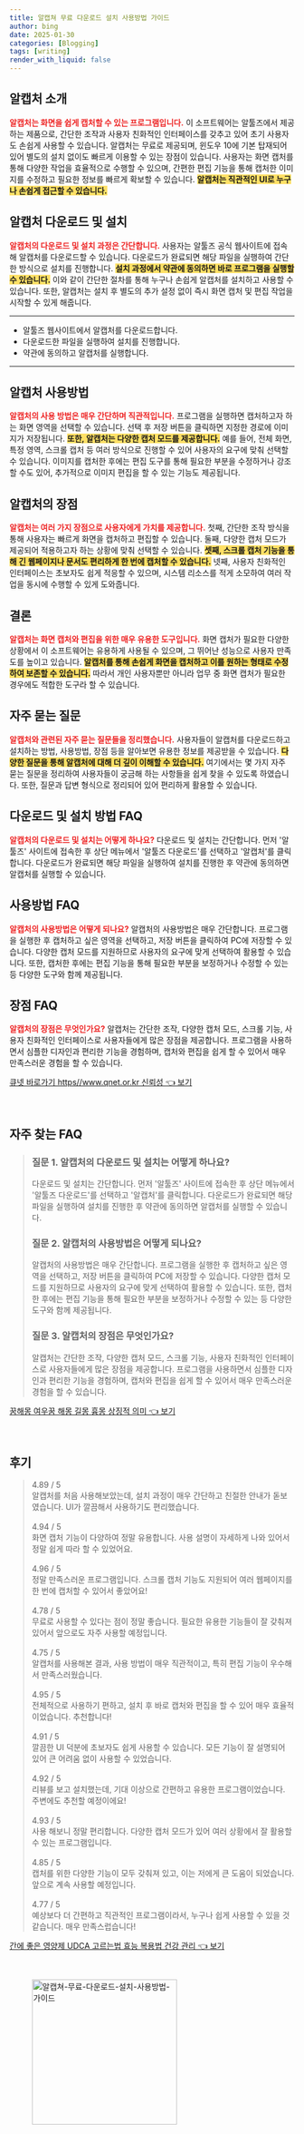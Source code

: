 ```yaml
---
title: 알캡쳐 무료 다운로드 설치 사용방법 가이드
author: bing
date: 2025-01-30
categories: [Blogging]
tags: [writing]
render_with_liquid: false
---
```



<h2 id='알캡처_소개'>알캡처 소개</h2>

<p><b><span style="color: #ee2323;">알캡처는 화면을 쉽게 캡처할 수 있는 프로그램입니다.</span></b> 이 소프트웨어는 알툴즈에서 제공하는 제품으로, 간단한 조작과 사용자 친화적인 인터페이스를 갖추고 있어 초기 사용자도 손쉽게 사용할 수 있습니다. 알캡처는 무료로 제공되며, 윈도우 10에 기본 탑재되어 있어 별도의 설치 없이도 빠르게 이용할 수 있는 장점이 있습니다. 사용자는 화면 캡처를 통해 다양한 작업을 효율적으로 수행할 수 있으며, 간편한 편집 기능을 통해 캡처한 이미지를 수정하고 필요한 정보를 빠르게 확보할 수 있습니다. <b><span style="background-color: #ffe066;">알캡처는 직관적인 UI로 누구나 손쉽게 접근할 수 있습니다.</span></b></p>

<h2 id='알캡처_다운로드_및_설치'>알캡처 다운로드 및 설치</h2>

<p><b><span style="color: #ee2323;">알캡처의 다운로드 및 설치 과정은 간단합니다.</span></b> 사용자는 알툴즈 공식 웹사이트에 접속해 알캡처를 다운로드할 수 있습니다. 다운로드가 완료되면 해당 파일을 실행하여 간단한 방식으로 설치를 진행합니다. <b><span style="background-color: #ffe066;">설치 과정에서 약관에 동의하면 바로 프로그램을 실행할 수 있습니다.</span></b> 이와 같이 간단한 절차를 통해 누구나 손쉽게 알캡처를 설치하고 사용할 수 있습니다. 또한, 알캡처는 설치 후 별도의 추가 설정 없이 즉시 화면 캡처 및 편집 작업을 시작할 수 있게 해줍니다.</p>

<hr />

<ul>
    <li>알툴즈 웹사이트에서 알캡처를 다운로드합니다.</li>
    <li>다운로드한 파일을 실행하여 설치를 진행합니다.</li>
    <li>약관에 동의하고 알캡처를 실행합니다.</li>
</ul>

<hr />

<h2 id='알캡처_사용방법'>알캡처 사용방법</h2>

<p><b><span style="color: #ee2323;">알캡처의 사용 방법은 매우 간단하며 직관적입니다.</span></b> 프로그램을 실행하면 캡처하고자 하는 화면 영역을 선택할 수 있습니다. 선택 후 저장 버튼을 클릭하면 지정한 경로에 이미지가 저장됩니다. <b><span style="background-color: #ffe066;">또한, 알캡처는 다양한 캡처 모드를 제공합니다.</span></b> 예를 들어, 전체 화면, 특정 영역, 스크롤 캡처 등 여러 방식으로 진행할 수 있어 사용자의 요구에 맞춰 선택할 수 있습니다. 이미지를 캡처한 후에는 편집 도구를 통해 필요한 부분을 수정하거나 강조할 수도 있어, 추가적으로 이미지 편집을 할 수 있는 기능도 제공됩니다.</p>

<h2 id='알캡처_장점'>알캡처의 장점</h2>

<p><b><span style="color: #ee2323;">알캡처는 여러 가지 장점으로 사용자에게 가치를 제공합니다.</span></b> 첫째, 간단한 조작 방식을 통해 사용자는 빠르게 화면을 캡처하고 편집할 수 있습니다. 둘째, 다양한 캡처 모드가 제공되어 적용하고자 하는 상황에 맞춰 선택할 수 있습니다. <b><span style="background-color: #ffe066;">셋째, 스크롤 캡처 기능을 통해 긴 웹페이지나 문서도 편리하게 한 번에 캡처할 수 있습니다.</span></b> 넷째, 사용자 친화적인 인터페이스는 초보자도 쉽게 적응할 수 있으며, 시스템 리소스를 적게 소모하여 여러 작업을 동시에 수행할 수 있게 도와줍니다.</p>

<h2 id='알캡처_결론'>결론</h2>

<p><b><span style="color: #ee2323;">알캡처는 화면 캡처와 편집을 위한 매우 유용한 도구입니다.</span></b> 화면 캡처가 필요한 다양한 상황에서 이 소프트웨어는 유용하게 사용될 수 있으며, 그 뛰어난 성능으로 사용자 만족도를 높이고 있습니다. <b><span style="background-color: #ffe066;">알캡처를 통해 손쉽게 화면을 캡처하고 이를 원하는 형태로 수정하여 보존할 수 있습니다.</span></b> 따라서 개인 사용자뿐만 아니라 업무 중 화면 캡처가 필요한 경우에도 적합한 도구라 할 수 있습니다.</p>

<h2 id='자주_묻는_질문'>자주 묻는 질문</h2>

<p><b><span style="color: #ee2323;">알캡처와 관련된 자주 묻는 질문들을 정리했습니다.</span></b> 사용자들이 알캡처를 다운로드하고 설치하는 방법, 사용방법, 장점 등을 알아보면 유용한 정보를 제공받을 수 있습니다. <b><span style="background-color: #ffe066;">다양한 질문을 통해 알캡처에 대해 더 깊이 이해할 수 있습니다.</span></b> 여기에서는 몇 가지 자주 묻는 질문을 정리하여 사용자들이 궁금해 하는 사항들을 쉽게 찾을 수 있도록 하였습니다. 또한, 질문과 답변 형식으로 정리되어 있어 편리하게 활용할 수 있습니다.</p>

<h2 id='알캡처_다운로드_및_설치_FAQ'>다운로드 및 설치 방법 FAQ</h2>

<p><b><span style="color: #ee2323;">알캡처의 다운로드 및 설치는 어떻게 하나요?</span></b> 다운로드 및 설치는 간단합니다. 먼저 '알툴즈' 사이트에 접속한 후 상단 메뉴에서 '알툴즈 다운로드'를 선택하고 '알캡처'를 클릭합니다. 다운로드가 완료되면 해당 파일을 실행하여 설치를 진행한 후 약관에 동의하면 알캡처를 실행할 수 있습니다.</p>

<h2 id='알캡처_사용방법_FAQ'>사용방법 FAQ</h2>

<p><b><span style="color: #ee2323;">알캡처의 사용방법은 어떻게 되나요?</span></b> 알캡처의 사용방법은 매우 간단합니다. 프로그램을 실행한 후 캡처하고 싶은 영역을 선택하고, 저장 버튼을 클릭하여 PC에 저장할 수 있습니다. 다양한 캡처 모드를 지원하므로 사용자의 요구에 맞게 선택하여 활용할 수 있습니다. 또한, 캡처한 후에는 편집 기능을 통해 필요한 부분을 보정하거나 수정할 수 있는 등 다양한 도구와 함께 제공됩니다.</p>

<h2 id='알캡처_장점_FAQ'>장점 FAQ</h2>

<p><b><span style="color: #ee2323;">알캡처의 장점은 무엇인가요?</span></b> 알캡처는 간단한 조작, 다양한 캡처 모드, 스크롤 기능, 사용자 친화적인 인터페이스로 사용자들에게 많은 장점을 제공합니다. 프로그램을 사용하면서 심플한 디자인과 편리한 기능을 경험하며, 캡처와 편집을 쉽게 할 수 있어서 매우 만족스러운 경험을 할 수 있습니다.</p>


<p><a class="click-button" title="큐넷 바로가기 https//www.qnet.or.kr 신뢰성" href="https://blackassets.github.io/posts/%ED%81%90%EB%84%B7-%EB%B0%94%EB%A1%9C%EA%B0%80%EA%B8%B0-httpswww.qnet.or.kr-%EC%8B%A0%EB%A2%B0%EC%84%B1/" rel="dofollow">큐넷 바로가기 https//www.qnet.or.kr 신뢰성 👈 보기</a></p><br>
<h2 id='자주_찾는_FAQ'>자주 찾는 FAQ</h2>
<div itemscope="" itemtype="https://schema.org/FAQPage"> 
<blockquote> 
<div itemscope="" itemprop="mainEntity" itemtype="https://schema.org/Question"> 
<h3 itemprop="name">질문 1. 알캡처의 다운로드 및 설치는 어떻게 하나요?</h3> 
<div itemscope="" itemprop="acceptedAnswer" itemtype="https://schema.org/Answer"> 
<span itemprop="text"> 
<p>다운로드 및 설치는 간단합니다. 먼저 '알툴즈' 사이트에 접속한 후 상단 메뉴에서 '알툴즈 다운로드'를 선택하고 '알캡처'를 클릭합니다. 다운로드가 완료되면 해당 파일을 실행하여 설치를 진행한 후 약관에 동의하면 알캡처를 실행할 수 있습니다.</p> 
</span> 
</div> 
</div>

<div itemscope="" itemprop="mainEntity" itemtype="https://schema.org/Question"> 
<h3 itemprop="name">질문 2. 알캡처의 사용방법은 어떻게 되나요?</h3> 
<div itemscope="" itemprop="acceptedAnswer" itemtype="https://schema.org/Answer"> 
<span itemprop="text"> 
<p>알캡처의 사용방법은 매우 간단합니다. 프로그램을 실행한 후 캡처하고 싶은 영역을 선택하고, 저장 버튼을 클릭하여 PC에 저장할 수 있습니다. 다양한 캡처 모드를 지원하므로 사용자의 요구에 맞게 선택하여 활용할 수 있습니다. 또한, 캡처한 후에는 편집 기능을 통해 필요한 부분을 보정하거나 수정할 수 있는 등 다양한 도구와 함께 제공됩니다.</p> 
</span> 
</div> 
</div>

<div itemscope="" itemprop="mainEntity" itemtype="https://schema.org/Question"> 
<h3 itemprop="name">질문 3. 알캡처의 장점은 무엇인가요?</h3> 
<div itemscope="" itemprop="acceptedAnswer" itemtype="https://schema.org/Answer"> 
<span itemprop="text"> 
<p>알캡처는 간단한 조작, 다양한 캡처 모드, 스크롤 기능, 사용자 친화적인 인터페이스로 사용자들에게 많은 장점을 제공합니다. 프로그램을 사용하면서 심플한 디자인과 편리한 기능을 경험하며, 캡처와 편집을 쉽게 할 수 있어서 매우 만족스러운 경험을 할 수 있습니다.</p> 
</span> 
</div> 
</div>
</blockquote> 
</div>
<p><a class="click-button" title="꿈해몽 여우꿈 해몽 길몽 흉몽 상징적 의미" href="https://blackassets.github.io/posts/%EA%BF%88%ED%95%B4%EB%AA%BD-%EC%97%AC%EC%9A%B0%EA%BF%88-%ED%95%B4%EB%AA%BD-%EA%B8%B8%EB%AA%BD-%ED%9D%89%EB%AA%BD-%EC%83%81%EC%A7%95%EC%A0%81-%EC%9D%98%EB%AF%B8/" rel="dofollow">꿈해몽 여우꿈 해몽 길몽 흉몽 상징적 의미 👈 보기</a></p><br>
<h2 id='후기'>후기</h2>
<div itemscope itemtype="https://schema.org/Product">
  <blockquote>
  <div itemprop="review" itemscope itemtype="https://schema.org/Review">
      <div itemprop="reviewRating" itemscope itemtype="https://schema.org/Rating"> <span itemprop="ratingValue">4.89</span> / <span itemprop="bestRating">5</span> </div>
      <span itemprop="reviewBody">알캡처를 처음 사용해보았는데, 설치 과정이 매우 간단하고 친절한 안내가 돋보였습니다. UI가 깔끔해서 사용하기도 편리했습니다.</span>
  </div>
  <br>
  <div itemprop="review" itemscope itemtype="https://schema.org/Review">
      <div itemprop="reviewRating" itemscope itemtype="https://schema.org/Rating"> <span itemprop="ratingValue">4.94</span> / <span itemprop="bestRating">5</span> </div>
      <span itemprop="reviewBody">화면 캡처 기능이 다양하여 정말 유용합니다. 사용 설명이 자세하게 나와 있어서 정말 쉽게 따라 할 수 있었어요.</span>
  </div>
  <br>
  <div itemprop="review" itemscope itemtype="https://schema.org/Review">
      <div itemprop="reviewRating" itemscope itemtype="https://schema.org/Rating"> <span itemprop="ratingValue">4.96</span> / <span itemprop="bestRating">5</span> </div>
      <span itemprop="reviewBody">정말 만족스러운 프로그램입니다. 스크롤 캡처 기능도 지원되어 여러 웹페이지를 한 번에 캡처할 수 있어서 좋았어요!</span>
  </div>
  <br>
  <div itemprop="review" itemscope itemtype="https://schema.org/Review">
      <div itemprop="reviewRating" itemscope itemtype="https://schema.org/Rating"> <span itemprop="ratingValue">4.78</span> / <span itemprop="bestRating">5</span> </div>
      <span itemprop="reviewBody">무료로 사용할 수 있다는 점이 정말 좋습니다. 필요한 유용한 기능들이 잘 갖춰져 있어서 앞으로도 자주 사용할 예정입니다.</span>
  </div>
  <br>
  <div itemprop="review" itemscope itemtype="https://schema.org/Review">
      <div itemprop="reviewRating" itemscope itemtype="https://schema.org/Rating"> <span itemprop="ratingValue">4.75</span> / <span itemprop="bestRating">5</span> </div>
      <span itemprop="reviewBody">알캡처를 사용해본 결과, 사용 방법이 매우 직관적이고, 특히 편집 기능이 우수해서 만족스러웠습니다.</span>
  </div>
  <br>
  <div itemprop="review" itemscope itemtype="https://schema.org/Review">
      <div itemprop="reviewRating" itemscope itemtype="https://schema.org/Rating"> <span itemprop="ratingValue">4.95</span> / <span itemprop="bestRating">5</span> </div>
      <span itemprop="reviewBody">전체적으로 사용하기 편하고, 설치 후 바로 캡처와 편집을 할 수 있어 매우 효율적이었습니다. 추천합니다!</span>
  </div>
  <br>
  <div itemprop="review" itemscope itemtype="https://schema.org/Review">
      <div itemprop="reviewRating" itemscope itemtype="https://schema.org/Rating"> <span itemprop="ratingValue">4.91</span> / <span itemprop="bestRating">5</span> </div>
      <span itemprop="reviewBody">깔끔한 UI 덕분에 초보자도 쉽게 사용할 수 있습니다. 모든 기능이 잘 설명되어 있어 큰 어려움 없이 사용할 수 있었습니다.</span>
  </div>
  <br>
  <div itemprop="review" itemscope itemtype="https://schema.org/Review">
      <div itemprop="reviewRating" itemscope itemtype="https://schema.org/Rating"> <span itemprop="ratingValue">4.92</span> / <span itemprop="bestRating">5</span> </div>
      <span itemprop="reviewBody">리뷰를 보고 설치했는데, 기대 이상으로 간편하고 유용한 프로그램이었습니다. 주변에도 추천할 예정이에요!</span>
  </div>
  <br>
  <div itemprop="review" itemscope itemtype="https://schema.org/Review">
      <div itemprop="reviewRating" itemscope itemtype="https://schema.org/Rating"> <span itemprop="ratingValue">4.93</span> / <span itemprop="bestRating">5</span> </div>
      <span itemprop="reviewBody">사용 해보니 정말 편리합니다. 다양한 캡처 모드가 있어 여러 상황에서 잘 활용할 수 있는 프로그램입니다.</span>
  </div>
  <br>
  <div itemprop="review" itemscope itemtype="https://schema.org/Review">
      <div itemprop="reviewRating" itemscope itemtype="https://schema.org/Rating"> <span itemprop="ratingValue">4.85</span> / <span itemprop="bestRating">5</span> </div>
      <span itemprop="reviewBody">캡처를 위한 다양한 기능이 모두 갖춰져 있고, 이는 저에게 큰 도움이 되었습니다. 앞으로 계속 사용할 예정입니다.</span>
  </div>
  <br>
  <div itemprop="review" itemscope itemtype="https://schema.org/Review">
      <div itemprop="reviewRating" itemscope itemtype="https://schema.org/Rating"> <span itemprop="ratingValue">4.77</span> / <span itemprop="bestRating">5</span> </div>
      <span itemprop="reviewBody">예상보다 더 간편하고 직관적인 프로그램이라서, 누구나 쉽게 사용할 수 있을 것 같습니다. 매우 만족스럽습니다!</span>
  </div>
  </blockquote>
</div>
<p><a class="click-button" title="간에 좋은 영양제 UDCA 고르는법 효능 복용법 건강 관리" href="https://blackassets.github.io/posts/%EA%B0%84%EC%97%90-%EC%A2%8B%EC%9D%80-%EC%98%81%EC%96%91%EC%A0%9C-UDCA-%EA%B3%A0%EB%A5%B4%EB%8A%94%EB%B2%95-%ED%9A%A8%EB%8A%A5-%EB%B3%B5%EC%9A%A9%EB%B2%95-%EA%B1%B4%EA%B0%95-%EA%B4%80%EB%A6%AC/" rel="dofollow">간에 좋은 영양제 UDCA 고르는법 효능 복용법 건강 관리 👈 보기</a></p><br>
<figure class="image"><img src="https://blackassets.github.io/assets/img/thumbnail/알캡쳐-무료-다운로드-설치-사용방법-가이드.webp" alt="알캡쳐-무료-다운로드-설치-사용방법-가이드" width="256" height="256"></figure>